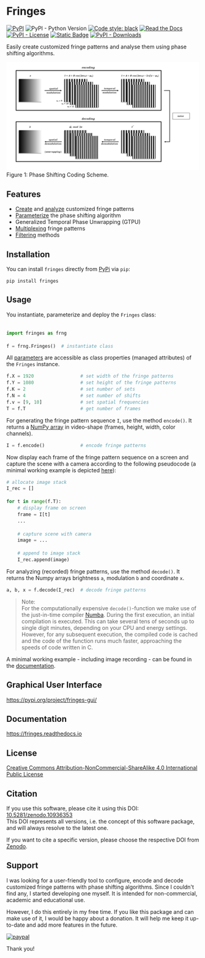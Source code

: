 # Fringes
[![PyPI](https://img.shields.io/pypi/v/fringes)](https://pypi.org/project/fringes/)
![PyPI - Python Version](https://img.shields.io/pypi/pyversions/fringes)
[![Code style: black](https://img.shields.io/badge/code%20style-black-000000.svg)](https://github.com/psf/black)
[![Read the Docs](https://img.shields.io/readthedocs/fringes)](https://fringes.readthedocs.io)
[![PyPI - License](https://img.shields.io/pypi/l/fringes)](https://github.com/comimag/fringes/blob/main/LICENSE.txt)
[![Static Badge](https://img.shields.io/badge/DOI-10.5281%2Fzenodo.10936353-blue)](https://zenodo.org/doi/10.5281/zenodo.10936353)
[![PyPI - Downloads](https://img.shields.io/pypi/dm/fringes)](https://pypistats.org/packages/fringes)

<!---
[![PyPI - Downloads](https://img.shields.io/pypi/dm/fringes)](https://pypistats.org/packages/fringes)
![GitHub Actions Workflow Status](https://img.shields.io/github/actions/workflow/status/comimag/fringes/python-package.yml)
![GitHub top language](https://img.shields.io/github/languages/top/comimag/fringes)
![https://img.shields.io/badge/python-%3E=3.9-blue](https://img.shields.io/badge/python-%3E=3.9-blue)
![GitHub](https://img.shields.io/github/license/comimag/fringes)
[![Downloads](https://static.pepy.tech/badge/fringes)](https://pepy.tech/project/fringes)
--->

<!---
link to  paper, please cite
--->

Easily create customized fringe patterns
and analyse them using phase shifting algorithms.

![coding-cheme}](https://raw.githubusercontent.com/comimag/fringes/main/docs/source/01_start/coding-scheme.gif)\
Figure 1: Phase Shifting Coding Scheme.

## Features
- [Create](https://fringes.readthedocs.io/en/main/02_tutorial/fundamentals.html#encoding) and
  [analyze](https://fringes.readthedocs.io/en/main/02_tutorial/fundamentals.html#decoding)
  customized fringe patterns
- [Parameterize](https://fringes.readthedocs.io/en/main/02_tutorial/params.html) the phase shifting algorithm
- Generalized Temporal Phase Unwrapping (GTPU)
- [Multiplexing](https://fringes.readthedocs.io/en/main/02_tutorial/mux.html) fringe patterns
- [Filtering](https://fringes.readthedocs.io/en/main/02_tutorial/filter.html) methods

<!---
todo: add reference to GTPU-paper
- Uncertainty Propagation
- [Optimal Coding Strategy](https://fringes.readthedocs.io/en/main/user_guide/optimal.html)
--->

## Installation
You can install `fringes` directly from [PyPi](https://pypi.org/) via `pip`:

```
pip install fringes
```

## Usage
You instantiate, parameterize and deploy the `Fringes` class:

```python

import fringes as frng

f = frng.Fringes()  # instantiate class
```

All [parameters](https://fringes.readthedocs.io/en/main/02_tutorial/params.html)
are accessible as class properties (managed attributes) of the `Fringes` instance.

```python
f.X = 1920                 # set width of the fringe patterns
f.Y = 1080                 # set height of the fringe patterns
f.K = 2                    # set number of sets
f.N = 4                    # set number of shifts
f.v = [9, 10]              # set spatial frequencies
T = f.T                    # get number of frames
```

For generating the fringe pattern sequence `I`, use the method `encode()`.
It returns a [NumPy array](https://numpy.org/doc/stable/reference/generated/numpy.ndarray.html) in video-shape (frames, height, width, color channels).

```python
I = f.encode()             # encode fringe patterns
```

Now display each frame of the fringe pattern sequence on a screen and capture the scene with a camera
according to the following pseudocode
(a minimal working example is depicted
[here](https://fringes.readthedocs.io/en/main/01_start/usage.html#minimal-working-example)):

```python
# allocate image stack
I_rec = []

for t in range(f.T):
    # display frame on screen
    frame = I[t]
    ...

    # capture scene with camera
    image = ...
    
    # append to image stack
    I_rec.append(image)
```

For analyzing (recorded) fringe patterns, use the method `decode()`.
It returns the Numpy arrays brightness `a`, modulation `b` and coordinate `x`.

```python
a, b, x = f.decode(I_rec)  # decode fringe patterns
```

> Note:\
For the computationally expensive ``decode()``-function
we make use of the just-in-time compiler [Numba](https://numba.pydata.org/).
During the first execution, an initial compilation is executed.
This can take several tens of seconds up to single digit minutes, depending on your CPU and energy settings.
However, for any subsequent execution, the compiled code is cached and the code of the function runs much faster,
approaching the speeds of code written in C.

A minimal working example - including image recording - can be found in the
[documentation](https://fringes.readthedocs.io/en/main/01_start/usage.html#minimal-working-example).

## Graphical User Interface
<!---
Do you need a GUI? `Fringes` has a sister project which is called `Fringes-GUI`:
--->
https://pypi.org/project/fringes-gui/

## Documentation
https://fringes.readthedocs.io

## License
[Creative Commons Attribution-NonCommercial-ShareAlike 4.0 International Public License](
https://github.com/comimag/Fringes/blob/main/LICENSE.txt)

## Citation
If you use this software, please cite it using this DOI:
[10.5281/zenodo.10936353](https://zenodo.org/doi/10.5281/zenodo.10936353)\
This DOI represents all versions, i.e. the concept of this software package,
and will always resolve to the latest one.

If you want to cite a specific version,
please choose the respective DOI from [Zenodo](https://zenodo.org/doi/10.5281/zenodo.10936353).

## Support
I was looking for a user-friendly tool to configure,
encode and decode customized fringe patterns with phase shifting algorithms.
Since I couldn't find any, I started developing one myself.
It is intended for non-commercial, academic and educational use.

However, I do this entirely in my free time.
If you like this package and can make use of it, I would be happy about a donation.
It will help me keep it up-to-date and add more features in the future.

<!---
[![Liberapay](https://liberapay.com/assets/widgets/donate.svg)](https://liberapay.com/comimag/donate/)
[![](https://www.paypalobjects.com/en_US/i/btn/btn_donate_LG.gif)](https://www.paypal.com/cgi-bin/webscr?cmd=_s-xclick&hosted_button_id=EHBGZ229DKUC4)
--->

[![paypal](https://img.shields.io/badge/PayPal-00457C?style=for-the-badge&logo=PayPal&logoColor=white)](https://www.paypal.com/cgi-bin/webscr?cmd=_s-xclick&hosted_button_id=EHBGZ229DKUC4)

Thank you!
